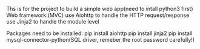 Ths is for the project to build a simple web app(need to intall python3 first)
Web framework:(MVC)
use Aiohttp to handle the HTTP request/response
use Jinja2 to handle the module level

Packages need to be installed:
pip install aiohttp
pip install jinja2
pip install mysql-connector-python(SQL driver, remeber the root password carefully!)
